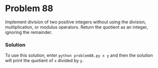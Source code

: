 # Problem 88
Implement division of two positive integers without using the division, 
multiplication, or modulus operators. Return the quotient as an integer, 
ignoring the remainder.

### Solution
To use this solution, enter `python problem88.py x y` and then the solution
will print the quotient of `x` divided by `y`.